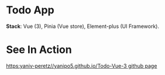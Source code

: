 # Todo App

**Stack**: Vue (3), Pinia (Vue store), Element-plus (UI Framework).

# See In Action

[https:yaniv-peretz//yanipo5.github.io/Todo-Vue-3 github page](https://yaniv-peretz.github.io/Todo-Vue-3)
